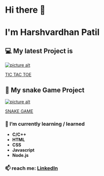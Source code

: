 # Hi there 👋

# I'm Harshvardhan Patil

## :computer: My latest Project is 
[![picture alt](https://encrypted-tbn0.gstatic.com/images?q=tbn:ANd9GcQkCnTnxsCr5lCghrWvIX0H4oD9nzGaAYiCPg&usqp=CAU )](https://harsh-tictactoe.netlify.app/) 
 
[TIC TAC TOE](https://harsh-tictactoe.netlify.app/) 

## :snake: My snake Game Project 
[![picture alt](https://encrypted-tbn0.gstatic.com/images?q=tbn:ANd9GcS-f5V7OX76r02zZwvtIs4Qv0XJALmEpPSdfQ&usqp=CAU )](https://harsh-snakegame.netlify.app/) 

[SNAKE GAME](https://harsh-snakegame.netlify.app/)

### 🌱 I’m currently learning / learned
- **C/C++**
- **HTML**
- **CSS**
- **Javascript**
- **Node.js**

### 📫 reach me: [LinkedIn](https://www.linkedin.com/in/harshvardhan-patil-a42ab5209/) 

<!--
**harshvardhan-95/harshvardhan-95** is a ✨ _special_ ✨ repository because its `README.md` (this file) appears on your GitHub profile.

Here are some ideas to get you started:

- 🔭 I’m currently working on ...
- 🌱 I’m currently learning ...
- 👯 I’m looking to collaborate on ...
- 🤔 I’m looking for help with ...
- 💬 Ask me about ...
- 📫 How to reach me: ...
- 😄 Pronouns: ...
- ⚡ Fun fact: ...
-->

